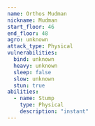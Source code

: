 ```yaml
---
name: Orthos Mudman
nickname: Mudman
start_floor: 46
end_floor: 48
agro: unknown
attack_type: Physical
vulnerabilities:
  bind: unknown
  heavy: unknown
  sleep: false
  slow: unknown
  stun: true
abilities:
  - name: Stump
    type: Physical
    description: "instant"
---
```

